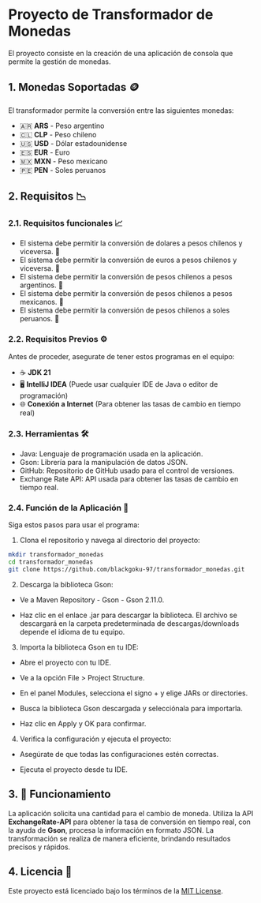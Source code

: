 # **Proyecto de Transformador de Monedas**

El proyecto consiste en la creación de una aplicación de consola que permite la gestión de monedas.

## 1. **Monedas Soportadas** 🪙

El transformador permite la conversión entre las siguientes monedas:

- 🇦🇷 **ARS** - Peso argentino
- 🇨🇱 **CLP** - Peso chileno
- 🇺🇸 **USD** - Dólar estadounidense
- 🇪🇸 **EUR** - Euro
- 🇲🇽 **MXN** - Peso mexicano
- 🇵🇪 **PEN** - Soles peruanos

## 2. **Requisitos** 📉

### 2.1. **Requisitos funcionales** 📈 	

* El sistema debe permitir la conversión de dolares a pesos chilenos y viceversa. 💱
* El sistema debe permitir la conversión de euros a pesos chilenos y viceversa. 💱
* El sistema debe permitir la conversión de pesos chilenos a pesos argentinos. 💱
* El sistema debe permitir la conversión de pesos chilenos a pesos mexicanos. 💱
* El sistema debe permitir la conversión de pesos chilenos a soles peruanos. 💱

### 2.2. **Requisitos Previos** ⚙️

Antes de proceder, asegurate de tener estos programas en el equipo:

* ☕ **JDK 21**
* 🖥️ **IntelliJ IDEA** (Puede usar cualquier IDE de Java o editor de programación)
* 🌐 **Conexión a Internet** (Para obtener las tasas de cambio en tiempo real)

### 2.3. **Herramientas** 🛠️

* Java: Lenguaje de programación usada en la aplicación.
* Gson: Librería para la manipulación de datos JSON.
* GitHub: Repositorio de GitHub usado para el control de versiones.
* Exchange Rate API: API usada para obtener las tasas de cambio en tiempo real.

### 2.4. **Función de la Aplicación** 🚀

Siga estos pasos para usar el programa:

1. Clona el repositorio y navega al directorio del proyecto:

  ```bash
  mkdir transformador_monedas
  cd transformador_monedas
  git clone https://github.com/blackgoku-97/transformador_monedas.git 
   ```

2. Descarga la biblioteca Gson:

* Ve a Maven Repository - Gson - Gson 2.11.0.

* Haz clic en el enlace .jar para descargar la biblioteca. El archivo se descargará en la carpeta predeterminada de descargas/downloads depende el idioma de tu equipo.

3. Importa la biblioteca Gson en tu IDE:

* Abre el proyecto con tu IDE.

* Ve a la opción File > Project Structure.

* En el panel Modules, selecciona el signo + y elige JARs or directories.

* Busca la biblioteca Gson descargada y selecciónala para importarla.

* Haz clic en Apply y OK para confirmar.

4. Verifica la configuración y ejecuta el proyecto:

* Asegúrate de que todas las configuraciones estén correctas.

* Ejecuta el proyecto desde tu IDE.

## 3. 🔄 **Funcionamiento**

La aplicación solicita una cantidad para el cambio de moneda. Utiliza la API **ExchangeRate-API** para obtener la tasa de conversión en tiempo real, con la ayuda de **Gson**, procesa la información en formato JSON. La transformación se realiza de manera eficiente, brindando resultados precisos y rápidos.

## 4. **Licencia** 📝

Este proyecto está licenciado bajo los términos de la [MIT License](LICENSE).
